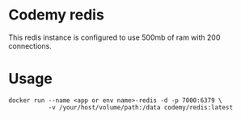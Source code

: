 # Codemy redis

This redis instance is configured to use 500mb of ram with 200 connections.

# Usage

```
docker run --name <app or env name>-redis -d -p 7000:6379 \
           -v /your/host/volume/path:/data codemy/redis:latest
```